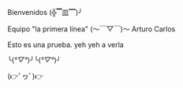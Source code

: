 Bienvenidos (╬▔皿▔)╯

Equipo "la primera línea"
(～￣▽￣)～
Arturo
Carlos

Esto es una prueba. yeh yeh a verla

╰(*°▽°*)╯╰(*°▽°*)╯

(👉ﾟヮﾟ)👉
